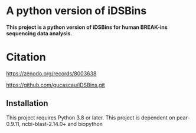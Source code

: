 # A python version of iDSBins

**This project is a python version of iDSBins for human BREAK-ins sequencing data analysis.**

# Citation
https://zenodo.org/records/8003638  

https://github.com/gucascau/iDSBins.git

## Installation

This project requires Python 3.8 or later.
This project is dependent on pear-0.9.11, ncbi-blast-2.14.0+ and biopython


